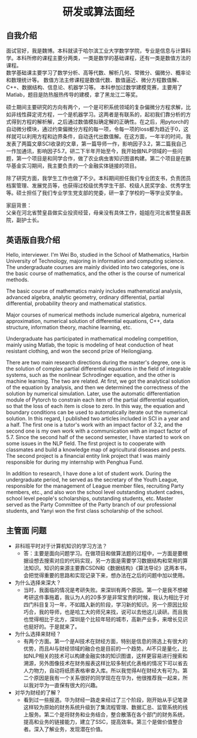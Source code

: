 # <center> 研发或算法面经 </center>

## 自我介绍
面试官好，我是魏博。本科就读于哈尔滨工业大学数学学院，专业是信息与计算科学。本科所修的课程主要分两类，一类是数学的基础课程，还有一类是数值方法的课程。  
数学基础课主要学习了数学分析、高等代数、解析几何、常微分、偏微分、概率论和数理统计等。
数值方法主修课程是数值代数、数值逼近、微分方程数值解、C++、数据结构、信息论、机器学习等。
本科参加过数学建模竞赛，主要用了Matlab，题目是防热服热传导的建模，拿了黑龙江二等奖。

硕士期间主要研究的方向有两个，一个是可积系统领域的复杂偏微分方程求解，比如非线性薛定谔方程，一个是机器学习。这两者是有联系的，起初我们靠分析的方式得到方程的解析解，之后通过数值模拟确定解的正确性。在之后，用pytorch的自动微分模块，通过约束偏微分方程的每一项，令每一项的loss都为趋近于0，这样就可以利用方程和边界条件，自动迭代出数值解。在这方面，一年半的时间，我发表了两篇文章SCI收录的文章，第一篇导师一作，影响因子3.2，第二篇我自己一作加通讯，影响因子5.7。研二下半年开始至今，我开始做NLP领域的一些问题，第一个项目是和同学合作，做了农业病虫害知识图谱构建。第二个项目是在鹏华基金实习期间，我主要负责的一个金融实体链接的项目。

除了研究方面，我学生工作也做了不少。本科期间担任我们专业团支书，负责团员档案管理、发展党员等，也获得过校级优秀学生干部、校级人民奖学金、优秀学生等。硕士担任了我们专业学生党支部的党委，研一拿了学校的一等学业奖学金。

家庭背景：  
父亲在河北省赞皇县做实业投资经营，母亲没有具体工作，姐姐在河北省赞皇县医院，副护士长。

## 英语版自我介绍
Hello, interviewer. I'm Wei Bo, studied in the School of Mathematics, Harbin University of Technology, majoring in information and computing science. The undergraduate courses are mainly divided into two categories, one is the basic course of mathematics, and the other is the course of numerical methods.

The basic course of mathematics mainly includes mathematical analysis, advanced algebra, analytic geometry, ordinary differential, partial differential, probability theory and mathematical statistics.

Major courses of numerical methods include numerical algebra, numerical approximation, numerical solution of differential equations, C++, data structure, information theory, machine learning, etc.

Undergraduate has participated in mathematical modeling competition, mainly using Matlab, the topic is modeling of heat conduction of heat resistant clothing, and won the second prize of Heilongjiang.

There are two main research directions during the master's degree, one is the solution of complex partial differential equations in the field of integrable systems, such as the nonlinear Schrodinger equation, and the other is machine learning. The two are related. At first, we got the analytical solution of the equation by analysis, and then we determined the correctness of the solution by numerical simulation. Later, use the automatic differentiation module of Pytorch to constrain each item of the partial differential equation, so that the loss of each item is close to zero. In this way, the equation and boundary conditions can be used to automatically iterate out the numerical solution. In this regard, I published two articles included in SCI in a year and a half. The first one is a tutor's work with an impact factor of 3.2, and the second one is my own work with a communication with an impact factor of 5.7. Since the second half of the second semester, I have started to work on some issues in the NLP field. The first project is to cooperate with classmates and build a knowledge map of agricultural diseases and pests. The second project is a financial entity link project that I was mainly responsible for during my internship with Penghua Fund.

In addition to research, I have done a lot of student work. During the undergraduate period, he served as the secretary of the Youth League, responsible for the management of League member files, recruiting Party members, etc., and also won the school level outstanding student cadres, school level people's scholarships, outstanding students, etc. Master served as the Party Committee of the Party branch of our professional students, and Yanyi won the first class scholarship of the school.
## 主管面 问题
*  非科班平时对于计算机知识的学习方法？
    * 答：主要是面向问题学习。在做项目和做算法题的过程中，一方面是要根据设想去搜索对应的代码实现，另一方面是需要学习数据结构和常用的算法知识。知识的来源主要靠CSDN和《数据结构》《算法导论》这两本书，会把觉得重要的思路和实现记录下来，想办法在之后的问题中加以使用。
* 为什么选择来深大？
    * 当时，我面临的情况是考研失败。来深圳有两个原因。第一个是我不想被考研这件事拖着，我认为人的20多岁是非常宝贵的时候，我认为相比于对四门科目复习一年，不如踏入新的阶段，学习新的知识。另一个原因比较巧合，我的导师，也是哈工大的师兄来找，说可以去他这儿读研。而且我也觉得相比于北方，深圳是个比较年轻的城市，高新产业多，来增长见识也挺好的。于是就来了。
* 为什么选择来财经？
    * 有两个方面。第一个是AI技术在财经方面，特别是信息的筛选上有很大的优势，而且AI与财经领域的融合也是目前的一个趋势。AI不只是量化，比如NLP相关的技术可以构建金融实体的知识图谱，这样更容易进行搜索和溯源，另外图像技术在财务报表这样比较多制式化表格的情况下可以省去人力物力，自动将纸质表格审查入库。所以我觉得AI在财经大有可为。第二个原因是我有一个关系很好的同学现在在华为，他很推荐我一起来，所以我对华为一直保有很大的兴趣。
* 对华为财经的了解？
    * 看到过一些报道。华为财经一路走来经过了三个阶段，刚开始从手记笔录这样较为原始的财务系统升级到了集流程管理、数据汇总、监管系统的线上服务。第二个是将财务和业务结合，整合散落在各个部门的财务系统，提高和业务的链接能力，建立了SSC，提高效率。第三个是做价值整合者。深入了解业务，发现潜在价值。